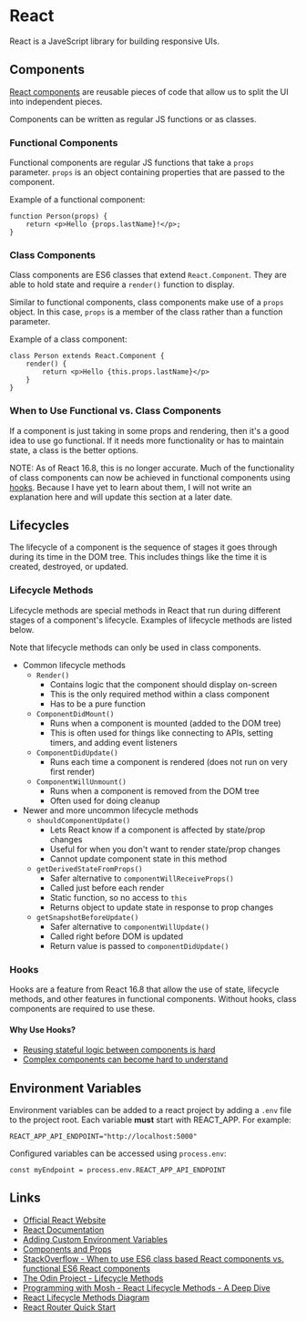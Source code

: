 # React

React is a JaveScript library for building responsive UIs.

## Components

[React components](https://reactjs.org/docs/components-and-props.html) are reusable pieces of code that allow us to split the UI into independent pieces.

Components can be written as regular JS functions or as classes.

### Functional Components

Functional components are regular JS functions that take a `props` parameter. `props` is an object containing properties that are passed to the component.

Example of a functional component:

```
function Person(props) {
    return <p>Hello {props.lastName}!</p>;
}
```

### Class Components

Class components are ES6 classes that extend `React.Component`. They are able to hold state and require a `render()` function to display.

Similar to functional components, class components make use of a `props` object. In this case, `props` is a member of the class rather than a function parameter.

Example of a class component:

```
class Person extends React.Component {
    render() {
        return <p>Hello {this.props.lastName}</p>
    }
}
```

### When to Use Functional vs. Class Components

If a component is just taking in some props and rendering, then it's a good idea to use go functional. If it needs more functionality or has to maintain state, a class is the better options.

NOTE: As of React 16.8, this is no longer accurate. Much of the functionality of class components can now be achieved in functional components using [hooks](https://reactjs.org/docs/hooks-intro.html). Because I have yet to learn about them, I will not write an explanation here and will update this section at a later date.

## Lifecycles

The lifecycle of a component is the sequence of stages it goes through during its time in the DOM tree. This includes things like the time it is created, destroyed, or updated.

### Lifecycle Methods

Lifecycle methods are special methods in React that run during different stages of a component's lifecycle. Examples of lifecycle methods are listed below.

Note that lifecycle methods can only be used in class components.

- Common lifecycle methods
  - `Render()`
    - Contains logic that the component should display on-screen
    - This is the only required method within a class component
    - Has to be a pure function
  - `ComponentDidMount()`
    - Runs when a component is mounted (added to the DOM tree)
    - This is often used for things like connecting to APIs, setting timers, and adding event listeners
  - `ComponentDidUpdate()`
    - Runs each time a component is rendered (does not run on very first render)
  - `ComponentWillUnmount()`
    - Runs when a component is removed from the DOM tree
    - Often used for doing cleanup
- Newer and more uncommon lifecycle methods
  - `shouldComponentUpdate()`
    - Lets React know if a component is affected by state/prop changes
    - Useful for when you don't want to render state/prop changes
    - Cannot update component state in this method
  - `getDerivedStateFromProps()`
    - Safer alternative to `componentWillReceiveProps()`
    - Called just before each render
    - Static function, so no access to `this`
    - Returns object to update state in response to prop changes
  - `getSnapshotBeforeUpdate()`
    - Safer alternative to `componentWillUpdate()`
    - Called right before DOM is updated
    - Return value is passed to `componentDidUpdate()`

### Hooks

Hooks are a feature from React 16.8 that allow the use of state, lifecycle methods, and other features in functional components. Without hooks, class components are required to use these.

#### Why Use Hooks?

- [Reusing stateful logic between components is hard](https://reactjs.org/docs/hooks-intro.html#its-hard-to-reuse-stateful-logic-between-components)
- [Complex components can become hard to understand](https://reactjs.org/docs/hooks-intro.html#complex-components-become-hard-to-understand)

## Environment Variables

Environment variables can be added to a react project by adding a `.env` file to the project root. Each variable **must** start with REACT_APP. For example:

```
REACT_APP_API_ENDPOINT="http://localhost:5000"
```

Configured variables can be accessed using `process.env`:

```
const myEndpoint = process.env.REACT_APP_API_ENDPOINT
```

## Links

- [Official React Website](https://reactjs.org/)
- [React Documentation](https://reactjs.org/docs/getting-started.html)
- [Adding Custom Environment Variables](https://create-react-app.dev/docs/adding-custom-environment-variables/)
- [Components and Props](https://reactjs.org/docs/components-and-props.html)
- [StackOverflow - When to use ES6 class based React components vs. functional ES6 React components](https://stackoverflow.com/questions/36097965/when-to-use-es6-class-based-react-components-vs-functional-es6-react-components)
- [The Odin Project - Lifecycle Methods](https://www.theodinproject.com/courses/javascript/lessons/lifecycle-methods)
- [Programming with Mosh - React Lifecycle Methods - A Deep Dive](https://programmingwithmosh.com/javascript/react-lifecycle-methods/)
- [React Lifecycle Methods Diagram](https://projects.wojtekmaj.pl/react-lifecycle-methods-diagram/)
- [React Router Quick Start](https://reactrouter.com/web/guides/quick-start)
